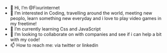 - 👋 Hi, I’m @Fixurinternet
- 👀 I’m interested in Coding, travelling around the world, meeting new peoplo, learn something new everyday and i love to play video games in my freetime!
- 🌱 I’m currently learning Css and JavaScript
- 💞️ I’m looking to collaborate on with companies and see if i can help a bit with my code!
- 📫 How to reach me: via twitter or linkedin

<!---
Fixurinternet/Fixurinternet is a ✨ special ✨ repository because its `README.md` (this file) appears on your GitHub profile.
You can click the Preview link to take a look at your changes.
--->
